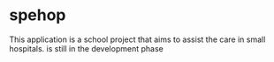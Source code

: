 # spehop
 This application is a school project that aims to assist the care in small hospitals.
is still in the development phase

